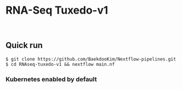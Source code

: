 # RNA-Seq Tuxedo-v1
&nbsp;

## Quick run
```
$ git clone https://github.com/BaekdooKim/Nextflow-pipelines.git
$ cd RNAseq-tuxedo-v1 && nextflow main.nf
```

### Kubernetes enabled by default